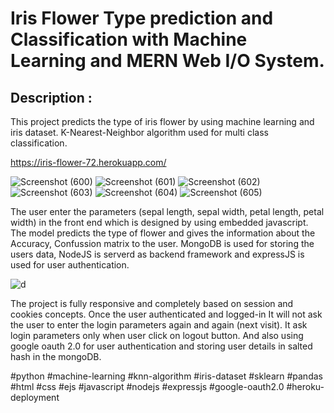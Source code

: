 # Iris Flower Type prediction and Classification with Machine Learning and MERN Web I/O System.

## Description : 
This project predicts the type of iris flower by using machine learning and iris dataset. K-Nearest-Neighbor algorithm used for multi class classification.

https://iris-flower-72.herokuapp.com/

![Screenshot (600)](https://user-images.githubusercontent.com/106341416/198973350-e043537d-0aa7-44a4-8279-03dfe83c6905.png)
![Screenshot (601)](https://user-images.githubusercontent.com/106341416/198973372-28da553b-c4a3-4b13-8ffb-86e545d6d7f6.png)
![Screenshot (602)](https://user-images.githubusercontent.com/106341416/198973400-78261276-7751-442c-b11a-09c90dfa093f.png)
![Screenshot (603)](https://user-images.githubusercontent.com/106341416/198973432-12e5575e-5452-4a1b-87d7-92393b8a9379.png)
![Screenshot (604)](https://user-images.githubusercontent.com/106341416/198973481-c0b6a39a-6eef-47be-8b6c-b037342f1ae1.png)
![Screenshot (605)](https://user-images.githubusercontent.com/106341416/198973506-be4d6328-a1fb-4a6b-84fa-3f678836173e.png)

The user enter the parameters (sepal length, sepal width, petal length, petal width) in the front end which is designed by using embedded javascript. The model predicts the type of flower and gives the information about the Accuracy, Confussion matrix to the user. MongoDB is used for storing the users data, NodeJS is serverd as backend framework and expressJS is used for user authentication.

![d](https://user-images.githubusercontent.com/106341416/198971052-6ec62524-377d-4975-9ad4-65c5d010bcaa.png)

The project is fully responsive and completely based on session and cookies concepts. Once the user authenticated and logged-in It will not ask the user to enter the login parameters again and again (next visit). It ask login parameters only when user click on logout button. And also using google oauth 2.0 for user authentication and storing user details in salted hash in the mongoDB.

#python #machine-learning #knn-algorithm #iris-dataset #sklearn #pandas #html #css #ejs #javascript #nodejs #expressjs #google-oauth2.0 #heroku-deployment
